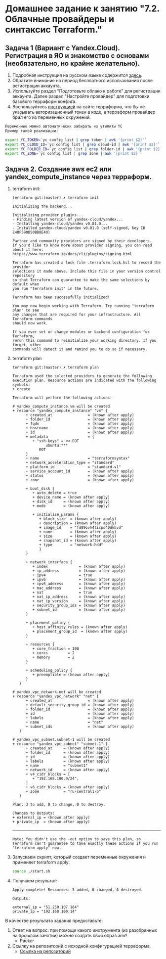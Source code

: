 # Домашнее задание к занятию "7.2. Облачные провайдеры и синтаксис Terraform."


## Задача 1 (Вариант с Yandex.Cloud). Регистрация в ЯО и знакомство с основами (необязательно, но крайне желательно).

1. Подробная инструкция на русском языке содержится [здесь](https://cloud.yandex.ru/docs/solutions/infrastructure-management/terraform-quickstart).
2. Обратите внимание на период бесплатного использования после регистрации аккаунта. 
3. Используйте раздел "Подготовьте облако к работе" для регистрации аккаунта. Далее раздел "Настройте провайдер" для подготовки
базового терраформ конфига.
4. Воспользуйтесь [инструкцией](https://registry.terraform.io/providers/yandex-cloud/yandex/latest/docs) на сайте терраформа, что бы 
не указывать авторизационный токен в коде, а терраформ провайдер брал его из переменных окружений.

```bash
Переменные можно автоматически забирать из утилиты YC
Пример такой реализации:

export YC_TOKEN=`yc config list | grep token | awk '{print $2}'`
export YC_CLOUD_ID=`yc config list | grep cloud-id | awk '{print $2}'`
export YC_FOLDER_ID=`yc config list | grep folder-id | awk '{print $2}'`
export YC_ZONE=`yc config list | grep zone | awk '{print $2}'`
```

## Задача 2. Создание aws ec2 или yandex_compute_instance через терраформ. 

1. terraform init:
   ```
   terraform git:(master) ✗ terraform init

   Initializing the backend...

   Initializing provider plugins...
   - Finding latest version of yandex-cloud/yandex...
   - Installing yandex-cloud/yandex v0.81.0...
   - Installed yandex-cloud/yandex v0.81.0 (self-signed, key ID E40F590B50BB8E40)

   Partner and community providers are signed by their developers.
   If you'd like to know more about provider signing, you can read about it here:
   https://www.terraform.io/docs/cli/plugins/signing.html

   Terraform has created a lock file .terraform.lock.hcl to record the provider
   selections it made above. Include this file in your version control repository
   so that Terraform can guarantee to make the same selections by default when
   you run "terraform init" in the future.

   Terraform has been successfully initialized!

   You may now begin working with Terraform. Try running "terraform plan" to see
   any changes that are required for your infrastructure. All Terraform commands
   should now work.

   If you ever set or change modules or backend configuration for Terraform,
   rerun this command to reinitialize your working directory. If you forget, other
   commands will detect it and remind you to do so if necessary.
   ```
2. terraform plan
   ```
   terraform git:(master) ✗ terraform plan

   Terraform used the selected providers to generate the following execution plan. Resource actions are indicated with the following symbols:
   + create

   Terraform will perform the following actions:

   # yandex_compute_instance.vm will be created
   + resource "yandex_compute_instance" "vm" {
         + created_at                = (known after apply)
         + folder_id                 = (known after apply)
         + fqdn                      = (known after apply)
         + hostname                  = (known after apply)
         + id                        = (known after apply)
         + metadata                  = {
            + "ssh-keys" = <<-EOT
                  ubuntu:***
               EOT
         }
         + name                      = "terraformsyntax"
         + network_acceleration_type = "standard"
         + platform_id               = "standard-v1"
         + service_account_id        = (known after apply)
         + status                    = (known after apply)
         + zone                      = (known after apply)

         + boot_disk {
            + auto_delete = true
            + device_name = (known after apply)
            + disk_id     = (known after apply)
            + mode        = (known after apply)

            + initialize_params {
               + block_size  = (known after apply)
               + description = (known after apply)
               + image_id    = "fd89ovh4ticpo40dkbvd"
               + name        = (known after apply)
               + size        = (known after apply)
               + snapshot_id = (known after apply)
               + type        = "network-hdd"
               }
         }

         + network_interface {
            + index              = (known after apply)
            + ip_address         = (known after apply)
            + ipv4               = true
            + ipv6               = (known after apply)
            + ipv6_address       = (known after apply)
            + mac_address        = (known after apply)
            + nat                = true
            + nat_ip_address     = (known after apply)
            + nat_ip_version     = (known after apply)
            + security_group_ids = (known after apply)
            + subnet_id          = (known after apply)
         }

         + placement_policy {
            + host_affinity_rules = (known after apply)
            + placement_group_id  = (known after apply)
         }

         + resources {
            + core_fraction = 100
            + cores         = 2
            + memory        = 2
         }

         + scheduling_policy {
            + preemptible = (known after apply)
         }
      }

   # yandex_vpc_network.net will be created
   + resource "yandex_vpc_network" "net" {
         + created_at                = (known after apply)
         + default_security_group_id = (known after apply)
         + folder_id                 = (known after apply)
         + id                        = (known after apply)
         + labels                    = (known after apply)
         + name                      = "net"
         + subnet_ids                = (known after apply)
      }

   # yandex_vpc_subnet.subnet-1 will be created
   + resource "yandex_vpc_subnet" "subnet-1" {
         + created_at     = (known after apply)
         + folder_id      = (known after apply)
         + id             = (known after apply)
         + labels         = (known after apply)
         + name           = "subnet1"
         + network_id     = (known after apply)
         + v4_cidr_blocks = [
            + "192.168.100.0/24",
         ]
         + v6_cidr_blocks = (known after apply)
         + zone           = "ru-central1-b"
      }

   Plan: 3 to add, 0 to change, 0 to destroy.

   Changes to Outputs:
   + external_ip = (known after apply)
   + private_ip  = (known after apply)

   ─────────────────────────────────────────────────────────────────────────────────────────────────────────────────────────────────────────────────────

   Note: You didn't use the -out option to save this plan, so Terraform can't guarantee to take exactly these actions if you run "terraform apply" now.
   ```
3. Запускаем скрипт, который создает переменные окружения и применяет terraform apply:
   ```bash
   source ./start.sh
   ```
4. Получаем результат:
   ```
   Apply complete! Resources: 3 added, 0 changed, 0 destroyed.

   Outputs:

   external_ip = "51.250.107.184"
   private_ip = "192.168.100.14"
   ```


В качестве результата задания предоставьте:
1. Ответ на вопрос: при помощи какого инструмента (из разобранных на прошлом занятии) можно создать свой образ ami?
   - Packer
1. Ссылку на репозиторий с исходной конфигурацией терраформа. 
   - [Ссылка на репозиторий](https://github.com/NotClove/netology.devops/tree/master/07-terraform-02-syntax/terraform)
